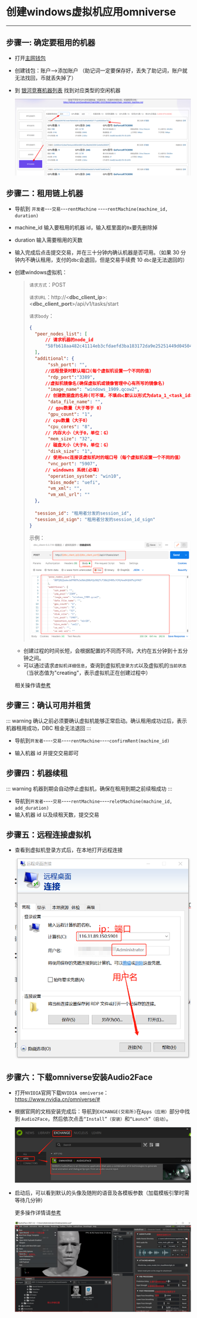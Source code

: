 # 创建windows虚拟机应用omniverse

____

## 步骤一: 确定要租用的机器

- 打开[主网钱包](https://www.dbcwallet.io/?rpc=wss://info.dbcwallet.io)

- 创建钱包：账户-->添加账户 （助记词一定要保存好，丢失了助记词，账户就无法找回，币就丢失掉了）

- 到 [银河竞赛机器列表](https://galaxyrace.deepbrainchain.org/table) 找到对应类型的空闲机器

  ![find_machine](./image/find_machine.png)

## 步骤二：租用链上机器

- 导航到 `开发者`---`交易`---`rentMachine` ----`rentMachine(machine_id, duration)`

- machine_id 输入要租用的机器 id，输入框里面的`0x`要先删除掉

- duration 输入需要租用的天数

- 输入完成后点击提交交易，并在三十分钟内确认机器是否可用。（如果 30 分钟内不确认租用，支付的`dbc`会退回，但是交易手续费 10 `dbc`是无法退回的）

- 创建windows虚拟机：

  >`请求方式`：POST
  >
  >`请求URL`：http://<**dbc_client_ip**>:<**dbc_client_port**>/api/v1/tasks/start
  >
  >`请求body`：
  >```json
  >{
  >   "peer_nodes_list": [
  >       // 请求机器的node_id
  >       "58fb618aa482c41114eb3cfdaefd3ba183172da9e25251449d045043fbd37f45"
  >   ],
  >   "additional": {
  >        "ssh_port": "",
  >       //远程登录时默认端口(每个虚拟机设置一个不同的值)
  >        "rdp_port":"3389",
  >       //虚拟机镜像名(确保虚拟机或镜像管理中心有所写的镜像名)
  >        "image_name": "windows_1909.qcow2",
  >       // 创建数据盘的名称(可不填，不填dbc默认以形式为data_1_<task_id>.qcow2的名称创建,如填写会检查文件是否存在，存在则以.qcow2的形式创建数据盘)
  >        "data_file_name": "",
  >        // gpu数量（大于等于 0）
  >        "gpu_count": "1",
  >       // cpu数量（大于0）
  >        "cpu_cores": "8",
  >       // 内存大小（大于0，单位：G）
  >        "mem_size": "32",
  >       // 磁盘大小（大于0，单位：G）
  >        "disk_size": "1",
  >       // 使用vnc连接该虚拟机时的端口号（每个虚拟机设置一个不同的值）
  >        "vnc_port": "5907",
  >       // windowns 系统(必填)
  >        "operation_system": "win10",
  >        "bios_mode": "uefi",
  >        "vm_xml": "",
  >        "vm_xml_url": ""
  >   },
  >
  >   "session_id": "租用者分发的session_id",
  >   "session_id_sign": "租用者分发的session_id_sign"
  >}
  >```
  >示例：
  >![create_win](./image/create_win.png)

  * 创建过程的时间长短，会根据配置的不同而不同，大约在五分钟到十五分钟之间。
  * 可以通过请求`虚拟机详细信息`，查询到虚拟机`登录方式`以及虚拟机的`当前状态`（当状态值为"creating"，表示虚拟机正在创建过程中）

  相关操作请[参考](https://github.com/DeepBrainChain/DBC-DOC/blob/master/creat_macine/create_macine.md)

## 步骤三：确认可用并租赁

::: warning
确认之前必须要确认虚拟机能够正常启动。确认租用成功过后，表示机器租用成功，DBC 租金无法退回
:::

- 导航到`开发者`----`交易`----`rentMachine`----`confirmRent(machine_id)`

- 输入机器 id 并提交交易即可

## 步骤四：机器续租

::: warning
机器到期会自动停止虚拟机，确保在租用到期之前续租成功
:::

- 导航到`开发者`----`交易`----`rentMachine`----`reletMachine(machine_id, add_duration)`
- 输入机器 id 以及续租天数，提交交易

## 步骤五：远程连接虚拟机

* 查看到虚拟机登录方式后，在本地打开远程连接

  ![connect](./image/connect.png)

## 步骤六：下载omniverse安装Audio2Face

* 打开`NVIDIA`官网下载`NVIDIA omniverse`：https://www.nvidia.cn/omniverse/#

* 根据官网的文档安装完成后：导航到`EXCHANGE(交易所)`在`Apps（应用）`部分中找到 `Audio2Face`，然后依次点击`“Install”（安装）`和`“Launch”（启动）`。

  ![install](./image/install.png)

* 启动后，可以看到默认的头像及随附的语音及各模板参数（加载模板引擎时需等待几分钟）

  更多操作详情请[参考](https://docs.omniverse.nvidia.com/app_audio2face/app_audio2face/overview.html)

  ![face_info](./image/face_info.png)
